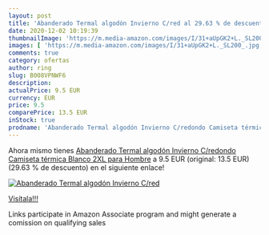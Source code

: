 ```yaml
---
layout: post
title: 'Abanderado Termal algodón Invierno C/red al 29.63 % de descuento'
date: 2020-12-02 10:19:39
thumbnailImage: 'https://m.media-amazon.com/images/I/31+aUpGK2+L._SL200_.jpg'
images: [ 'https://m.media-amazon.com/images/I/31+aUpGK2+L._SL200_.jpg' ]
comments: true
category: ofertas
author: ring
slug: B008VPNWF6
description:
actualPrice: 9.5 EUR
currency: EUR
price: 9.5
comparePrice: 13.5 EUR
inStock: true
prodname: 'Abanderado Termal algodón Invierno C/redondo Camiseta térmica  Blanco  2XL para Hombre'
---
```


Ahora mismo tienes [Abanderado Termal algodón Invierno C/redondo Camiseta térmica  Blanco  2XL para Hombre](https://www.amazon.es/dp/B008VPNWF6/?tag=tolees-21) a 9.5 EUR (original: 13.5 EUR) (29.63 %  de descuento) en el siguiente enlace!

[![Abanderado Termal algodón Invierno C/red](https://m.media-amazon.com/images/I/31+aUpGK2+L._SL200_.jpg)](https://www.amazon.es/dp/B008VPNWF6/?tag=tolees-21)

[Visítala!!!](https://www.amazon.es/dp/B008VPNWF6/?tag=tolees-21)

Links participate in Amazon Associate program and might generate a comission on qualifying sales
